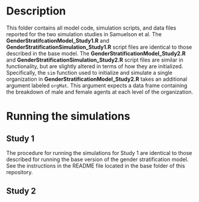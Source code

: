 # Description
This folder contains all model code, simulation scripts, and data files reported for the two simulation studies in Samuelson et al. The **GenderStratifcationModel_Study1.R** and **GenderStratificationSimulation_Study1.R** script files are identical to those described in the base model. The **GenderStratificationModel_Study2.R** and **GenderStratificationSimulation_Study2.R** script files are similar in functionality, but are slightly altered in terms of how they are initialized. Specifically, the `sim` function used to initialize and simulate a single organization in **GenderStratificationModel_Study2.R** takes an additional argument labeled `orgMat`. This argument expects a data frame containing the breakdown of male and female agents at each level of the organization.

# Running the simulations
## Study 1
The procedure for running the simulations for Study 1 are identical to those described for running the base version of the gender stratification model. See the instructions in the README file located in the base folder of this repository.
## Study 2
